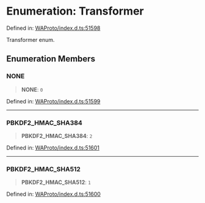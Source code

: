 # Enumeration: Transformer

Defined in: [WAProto/index.d.ts:51598](https://github.com/Fokusdotid/bail/blob/99acc683da8779d62a0509bb4108fdb35cb2b061/WAProto/index.d.ts#L51598)

Transformer enum.

## Enumeration Members

### NONE

> **NONE**: `0`

Defined in: [WAProto/index.d.ts:51599](https://github.com/Fokusdotid/bail/blob/99acc683da8779d62a0509bb4108fdb35cb2b061/WAProto/index.d.ts#L51599)

***

### PBKDF2\_HMAC\_SHA384

> **PBKDF2\_HMAC\_SHA384**: `2`

Defined in: [WAProto/index.d.ts:51601](https://github.com/Fokusdotid/bail/blob/99acc683da8779d62a0509bb4108fdb35cb2b061/WAProto/index.d.ts#L51601)

***

### PBKDF2\_HMAC\_SHA512

> **PBKDF2\_HMAC\_SHA512**: `1`

Defined in: [WAProto/index.d.ts:51600](https://github.com/Fokusdotid/bail/blob/99acc683da8779d62a0509bb4108fdb35cb2b061/WAProto/index.d.ts#L51600)
